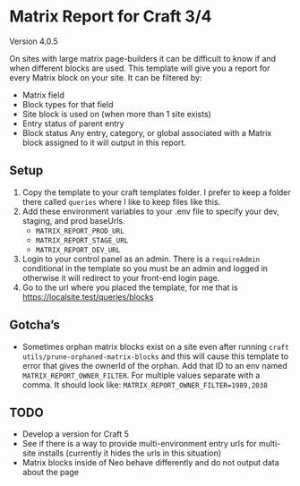 # Matrix Report for Craft 3/4
Version 4.0.5

On sites with large matrix page-builders it can be difficult to know if and when different blocks are used. This template will give you a report for every Matrix block on your site. It can be filtered by:
- Matrix field
- Block types for that field
- Site block is used on (when more than 1 site exists)
- Entry status of parent entry
- Block status
Any entry, category, or global associated with a Matrix block assigned to it will output in this report.

## Setup
1. Copy the template to your craft templates folder. I prefer to keep a folder there called `queries` where I like to keep files like this.
2. Add these environment variables to your .env file to specify your dev, staging, and prod baseUrls.
    - `MATRIX_REPORT_PROD_URL`
    - `MATRIX_REPORT_STAGE_URL`
    - `MATRIX_REPORT_DEV_URL`
3. Login to your control panel as an admin. There is a `requireAdmin` conditional in the template so you must be an admin and logged in otherwise it will redirect to your front-end login page.
4. Go to the url where you placed the template, for me that is https://localsite.test/queries/blocks

## Gotcha’s
- Sometimes orphan matrix blocks exist on a site even after running `craft utils/prune-orphaned-matrix-blocks` and this will cause this template to error that gives the ownerId of the orphan. Add that ID to an env named `MATRIX_REPORT_OWNER_FILTER`. For multiple values separate with a comma. It should look like: `MATRIX_REPORT_OWNER_FILTER=1989,2038`

## TODO
- Develop a version for Craft 5
- See if there is a way to provide multi-environment entry urls for multi-site installs (currently it hides the urls in this situation)
- Matrix blocks inside of Neo behave differently and do not output data about the page
